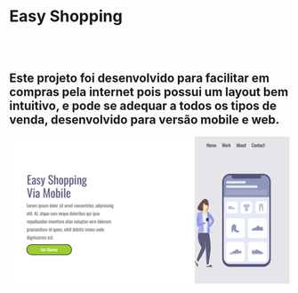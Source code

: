 <h1>Easy Shopping</h1>
<br>
<br>
<h2> Este projeto foi desenvolvido para facilitar em compras pela internet pois possui um layout bem intuitivo, e pode se adequar a todos os tipos de venda, desenvolvido para versão mobile e web.</h2>

<img src="https://github.com/GuilhermeMenezesDev/Easy-Shopping/blob/main/assets/img/desktop.png?raw=true"/>
